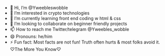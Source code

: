 - 👋 Hi, I’m @Yweebleswobble
- 👀 I’m interested in crypto technologies
- 🌱 I’m currently learning front end coding w html & css
- 💞️ I’m looking to collaborate on beginner friendly projects 
- 📫 How to reach me Twitter/telegram @Yweebles_wobble 
- 😄 Pronouns: he/him 
- ⚡ Fun fact: Most facts are not fun! Truth often hurts & most folks avoid it. ♡The More You Know♡

<!---
Yweebleswobble/Yweebleswobble is a ✨ special ✨ repository because its `README.md` (this file) appears on your GitHub profile.
You can click the Preview link to take a look at your changes.
--->
